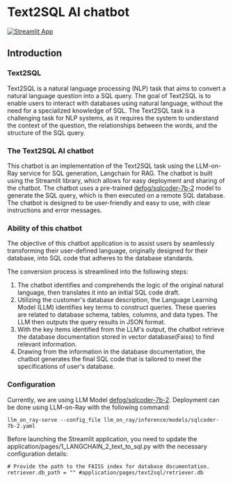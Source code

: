 # Text2SQL AI chatbot

[![Streamlit App](https://static.streamlit.io/badges/streamlit_badge_black_white.svg)](https://langchain-chatbot.streamlit.app/)
## Introduction
### Text2SQL
Text2SQL is a natural language processing (NLP) task that aims to convert a natural language question into a SQL query. The goal of Text2SQL is to enable users to interact with databases using natural language, without the need for a specialized knowledge of SQL. The Text2SQL task is a challenging task for NLP systems, as it requires the system to understand the context of the question, the relationships between the words, and the structure of the SQL query.

### The Text2SQL AI chatbot
This chatbot is an implementation of the Text2SQL task using the LLM-on-Ray service for SQL generation, Langchain for RAG. The chatbot is built using the Streamlit library, which allows for easy deployment and sharing of the chatbot. The chatbot uses a pre-trained [defog/sqlcoder-7b-2](https://huggingface.co/defog/sqlcoder-7b-2) model to generate the SQL query, which is then executed on a remote SQL database. The chatbot is designed to be user-friendly and easy to use, with clear instructions and error messages.

### Ability of this chatbot
The objective of this chatbot application is to assist users by seamlessly transforming their user-defined language, originally designed for their database, into SQL code that adheres to the database standards.

The conversion process is streamlined into the following steps:

1. The chatbot identifies and comprehends the logic of the original natural language, then translates it into an initial SQL code draft.
2. Utilizing the customer's database description, the Language Learning Model (LLM) identifies key terms to construct queries. These queries are related to database schema, tables, columns, and data types. The LLM then outputs the query results in JSON format.
3. With the key items identified from the LLM's output, the chatbot retrieve the database documentation stored in vector database(Faiss) to find relevant information.
4. Drawing from the information in the database documentation, the chatbot generates the final SQL code that is tailored to meet the specifications of user's database.

### Configuration
Currently, we are using LLM Model [defog/sqlcoder-7b-2](https://huggingface.co/defog/sqlcoder-7b-2).
Deployment can be done using LLM-on-Ray with the following command:
```
llm_on_ray-serve --config_file llm_on_ray/inference/models/sqlcoder-7b-2.yaml
```

Before launching the Streamlit application, you need to update the application/pages/1_LANGCHAIN_2_text_to_sql.py with the necessary configuration details:

```
# Provide the path to the FAISS index for database documentation.
retriever.db_path = "" #application/pages/text2sql/retriever.db
```